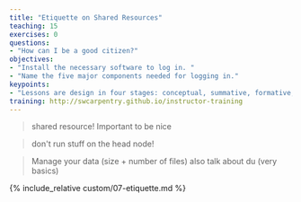 ```yaml
---
title: "Etiquette on Shared Resources"
teaching: 15
exercises: 0
questions:
- "How can I be a good citizen?"
objectives:
- "Install the necessary software to log in. "
- "Name the five major components needed for logging in."
keypoints:
- "Lessons are design in four stages: conceptual, summative, formative, and connective."
training: http://swcarpentry.github.io/instructor-training
---
```


> shared resource!  Important to be nice

> don't run stuff on the head node!

> Manage your data (size + number of files)
> also talk about du (very basics)

> 

{% include_relative custom/07-etiquette.md %}
